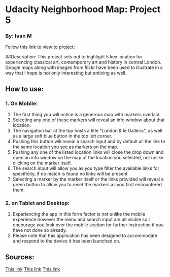 # Udacity Neighborhood Map: Project 5
### By: Ivan M

Follow this link to view to project:

##Description:
This project sets out to highlight 5 key location for experiencing classical art, contemporary art and history in central London.
Google maps along with images from flickr have been used to illustrate in a way that I hope is not only interesting but enticing as well.

## How to use:
### 1. On Mobile:
1. The first thing you will notice is a generous map with markers overlaid.
2. Selecting any one of these markers will reveal an info window about that location.
3. The navigation bar at the top hosts a title "London & le Galleria", as well as a large soft blue button in the top left corner.
5. Pushing this button will reveal a search input and by default all the link to the same location you see as markers on the map.
6. Pushing any one of the listed location links will close the drop down and open an info window on the map of the location you selected, not unlike clicking on the marker itself.
7. The search input will allow you as you type filter the available links for specificity, if no match is found no links will be present
8. Selecting a marker by the marker itself or the links provided will reveal a green button to allow you to reset the markers as you first encountered them.

### 2. on Tablet and Desktop:
1. Experiencing the app in this form factor is not unlike the mobile experience however the menu and search input are all visible so I encourage you look over the mobile section for further instruction if you have not done so already.
2. Please note that this application has been designed to accommodate and respond to the device it has been launched on.

## Sources:
[This link](http://knockoutjs.com// "Knockoutjs")
[This link](http://stackoverflow.com// "Stackoverflow")
[This link](https://www.flickr.com/services/api/// "Flickr Api Documentation")
